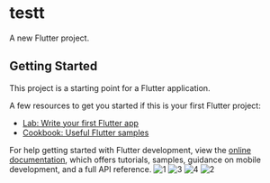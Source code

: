 # testt

A new Flutter project.

## Getting Started

This project is a starting point for a Flutter application.

A few resources to get you started if this is your first Flutter project:

- [Lab: Write your first Flutter app](https://docs.flutter.dev/get-started/codelab)
- [Cookbook: Useful Flutter samples](https://docs.flutter.dev/cookbook)

For help getting started with Flutter development, view the
[online documentation](https://docs.flutter.dev/), which offers tutorials,
samples, guidance on mobile development, and a full API reference.
![1](https://user-images.githubusercontent.com/102209955/176309653-8082b34d-5f95-44e6-83ad-edda06b2f09c.png)
![3](https://user-images.githubusercontent.com/102209955/176309663-3aff979d-327d-4acb-ad7b-e93a6528fc27.png)
![4](https://user-images.githubusercontent.com/102209955/176309697-32d1cbd4-1fe6-46ac-a87d-f8777f722c0a.png)
![2](https://user-images.githubusercontent.com/102209955/176309713-ca0c0e25-4c13-47c4-bdbe-676947223692.png)

